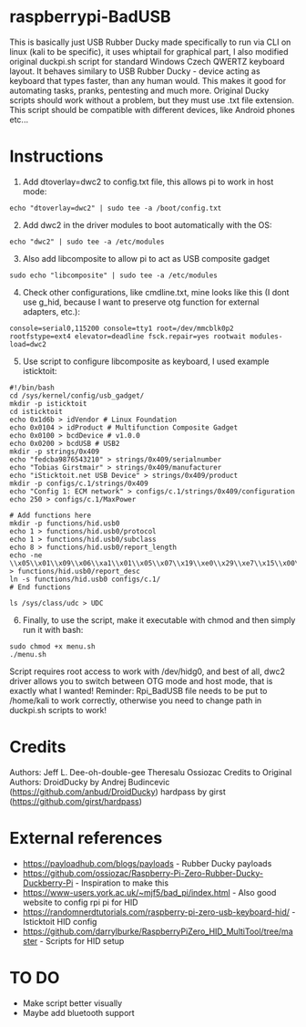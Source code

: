 # raspberrypi-BadUSB
This is basically just USB Rubber Ducky made specifically to run via CLI on linux (kali to be specific), it uses whiptail for graphical part, I also modified original duckpi.sh script for standard Windows Czech QWERTZ keyboard layout. It behaves similary to USB Rubber Ducky - device acting as keyboard that types faster, than any human would. This makes it good for automating tasks, pranks, pentesting and much more. Original Ducky scripts should work without a problem, but they must use .txt file extension. This script should be compatible with different devices, like Android phones etc...
# Instructions 
1. Add dtoverlay=dwc2 to config.txt file, this allows pi to work in host mode:
```
echo "dtoverlay=dwc2" | sudo tee -a /boot/config.txt
```
2. Add dwc2 in the driver modules to boot automatically with the OS:
```
echo "dwc2" | sudo tee -a /etc/modules
```
3. Also add libcomposite to allow pi to act as USB composite gadget
```
sudo echo "libcomposite" | sudo tee -a /etc/modules
```
4. Check other configurations, like cmdline.txt, mine looks like this (I dont use g_hid, because I want to preserve otg function for external adapters, etc.):
```
console=serial0,115200 console=tty1 root=/dev/mmcblk0p2 rootfstype=ext4 elevator=deadline fsck.repair=yes rootwait modules-load=dwc2
```
5. Use script to configure libcomposite as keyboard, I used example isticktoit:
```  
#!/bin/bash
cd /sys/kernel/config/usb_gadget/
mkdir -p isticktoit
cd isticktoit
echo 0x1d6b > idVendor # Linux Foundation
echo 0x0104 > idProduct # Multifunction Composite Gadget
echo 0x0100 > bcdDevice # v1.0.0
echo 0x0200 > bcdUSB # USB2
mkdir -p strings/0x409
echo "fedcba9876543210" > strings/0x409/serialnumber
echo "Tobias Girstmair" > strings/0x409/manufacturer
echo "iSticktoit.net USB Device" > strings/0x409/product
mkdir -p configs/c.1/strings/0x409
echo "Config 1: ECM network" > configs/c.1/strings/0x409/configuration
echo 250 > configs/c.1/MaxPower

# Add functions here
mkdir -p functions/hid.usb0
echo 1 > functions/hid.usb0/protocol
echo 1 > functions/hid.usb0/subclass
echo 8 > functions/hid.usb0/report_length
echo -ne \\x05\\x01\\x09\\x06\\xa1\\x01\\x05\\x07\\x19\\xe0\\x29\\xe7\\x15\\x00\\x25\\x01\\x75\\x01\\x95\\x08\\x81\\x02\\x95\\x01\\x75\\x08\\x81\\x03\\x95\\x05\\x75\\x01\\x05\\x08\\x19\\x01\\x29\\x05\\x91\\x02\\x95\\x01\\x75\\x03\\x91\\x03\\x95\\x06\\x75\\x08\\x15\\x00\\x25\\x65\\x05\\x07\\x19\\x00\\x29\\x65\\x81\\x00\\xc0 > functions/hid.usb0/report_desc
ln -s functions/hid.usb0 configs/c.1/
# End functions

ls /sys/class/udc > UDC
```
6. Finally, to use the script, make it executable with chmod and then simply run it with bash:
```
sudo chmod +x menu.sh
./menu.sh
```  
Script requires root access to work with /dev/hidg0, and best of all, dwc2 driver allows you to switch between OTG mode and host mode, that is exactly what I wanted!                    Reminder: Rpi_BadUSB file needs to be put to /home/kali to work correctly, otherwise you need to change path in duckpi.sh scripts to work! 
# Credits 
Authors: Jeff L. Dee-oh-double-gee Theresalu Ossiozac
Credits to Original Authors: DroidDucky by Andrej Budincevic (https://github.com/anbud/DroidDucky) hardpass by girst (https://github.com/girst/hardpass)
# External references
- https://payloadhub.com/blogs/payloads - Rubber Ducky payloads
- https://github.com/ossiozac/Raspberry-Pi-Zero-Rubber-Ducky-Duckberry-Pi - Inspiration to make this
- https://www-users.york.ac.uk/~mjf5/bad_pi/index.html - Also good website to config rpi pi for HID
- https://randomnerdtutorials.com/raspberry-pi-zero-usb-keyboard-hid/ - Isticktoit HID config
- https://github.com/darrylburke/RaspberryPiZero_HID_MultiTool/tree/master - Scripts for HID setup
# TO DO
- Make script better visually
- Maybe add bluetooth support
